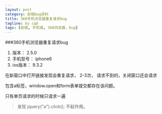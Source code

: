 ```yaml
---
layout: post
category: 前端bug资料
title: 360手机浏览器重复请求bug
tagline: by cqb
tags: [前端, 手机端, 360浏览器，bug]
---
```


###360手机浏览器重复请求bug


1. 版本：  2.5.0
2. 手机型号： iphone6 
3. ios版本： 9.3.2

在新窗口中打开链接发现会重复请求， 2-3次， 请求不到的，关闭窗口还会请求

包含a标签，window.open和form表单提交都存在该问题。

只有单页请求的时候只请求一遍

>发现 jquery("a").click(); 不起作用。